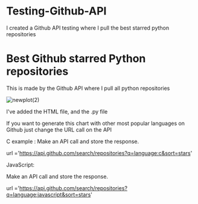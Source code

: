 # Testing-Github-API
I created a Github API testing where I pull the best starred python repositories

# Best Github starred Python repositories

This is made by the Github API where I pull all python repositories

![newplot(2)](https://user-images.githubusercontent.com/118706576/209201427-657b2b48-5bbb-4278-903f-e76b3500334d.png)

I've added the HTML file, and the .py file

If you want to generate this chart with other most popular languages on Github just change the URL call on the API

C example :
 Make an API call and store the response.

url ='https://api.github.com/search/repositories?q=language:c&sort=stars'

JavaScript:

 Make an API call and store the response.

url ='https://api.github.com/search/repositories?q=language:javascript&sort=stars'
